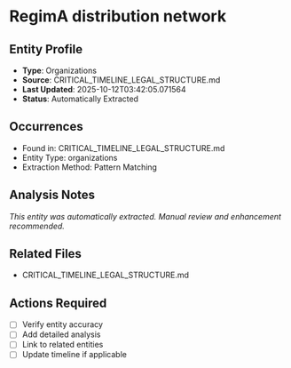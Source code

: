 # RegimA distribution network

## Entity Profile
- **Type**: Organizations
- **Source**: CRITICAL_TIMELINE_LEGAL_STRUCTURE.md
- **Last Updated**: 2025-10-12T03:42:05.071564
- **Status**: Automatically Extracted

## Occurrences
- Found in: CRITICAL_TIMELINE_LEGAL_STRUCTURE.md
- Entity Type: organizations
- Extraction Method: Pattern Matching

## Analysis Notes
*This entity was automatically extracted. Manual review and enhancement recommended.*

## Related Files
- CRITICAL_TIMELINE_LEGAL_STRUCTURE.md

## Actions Required
- [ ] Verify entity accuracy
- [ ] Add detailed analysis
- [ ] Link to related entities
- [ ] Update timeline if applicable
